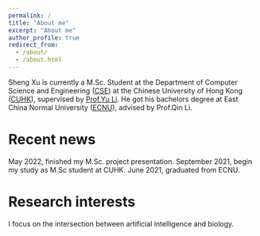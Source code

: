 ```yaml
---
permalink: /
title: "About me"
excerpt: "About me"
author_profile: true
redirect_from: 
  - /about/
  - /about.html
---
```



Sheng Xu is currently a M.Sc. Student at the Department of Computer Science and Engineering ([CSE](https://www.cse.cuhk.edu.hk/)) at the Chinese University of Hong Kong ([CUHK](https://www.cuhk.edu.hk/english/index.html)), supervised by [Prof.Yu Li](https://liyu95.com/). He got his bachelors degree at East China Normal University ([ECNU](https://english.ecnu.edu.cn/)), advised by Prof.Qin Li.

Recent news
======
May 2022, finished my M.Sc. project presentation.
September 2021, begin my study as M.Sc student at CUHK.
June 2021, graduated from ECNU.

Research interests
======
I focus on the intersection between artificial intelligence and biology. 

